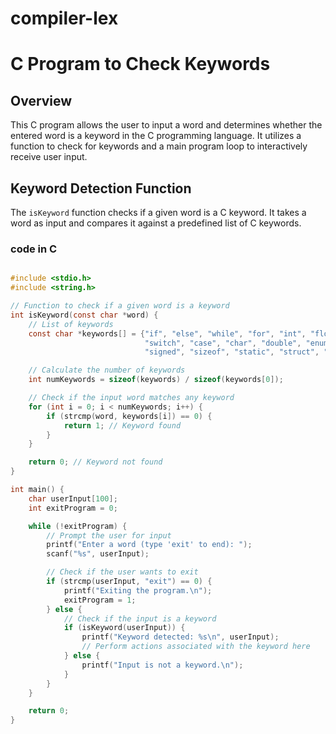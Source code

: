 

# compiler-lex






# C Program to Check Keywords

## Overview

This C program allows the user to input a word and determines whether the entered word is a keyword in the C programming language. It utilizes a function to check for keywords and a main program loop to interactively receive user input.

## Keyword Detection Function

The `isKeyword` function checks if a given word is a C keyword. It takes a word as input and compares it against a predefined list of C keywords.




### code in C
```c

#include <stdio.h>
#include <string.h>

// Function to check if a given word is a keyword
int isKeyword(const char *word) {
    // List of keywords
    const char *keywords[] = {"if", "else", "while", "for", "int", "float", "return", "break", "continue",
                              "switch", "case", "char", "double", "enum", "extern", "long", "short",
                              "signed", "sizeof", "static", "struct", "typedef", "union", "void", "volatile"};

    // Calculate the number of keywords
    int numKeywords = sizeof(keywords) / sizeof(keywords[0]);

    // Check if the input word matches any keyword
    for (int i = 0; i < numKeywords; i++) {
        if (strcmp(word, keywords[i]) == 0) {
            return 1; // Keyword found
        }
    }

    return 0; // Keyword not found
}

int main() {
    char userInput[100];
    int exitProgram = 0;

    while (!exitProgram) {
        // Prompt the user for input
        printf("Enter a word (type 'exit' to end): ");
        scanf("%s", userInput);

        // Check if the user wants to exit
        if (strcmp(userInput, "exit") == 0) {
            printf("Exiting the program.\n");
            exitProgram = 1;
        } else {
            // Check if the input is a keyword
            if (isKeyword(userInput)) {
                printf("Keyword detected: %s\n", userInput);
                // Perform actions associated with the keyword here
            } else {
                printf("Input is not a keyword.\n");
            }
        }
    }

    return 0;
}

```
